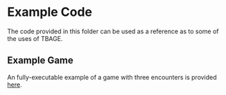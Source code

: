 # Example Code

The code provided in this folder can be used as a reference as to some of the uses of TBAGE.

## Example Game

An fully-executable example of a game with three encounters is provided [here](/Main.java).
